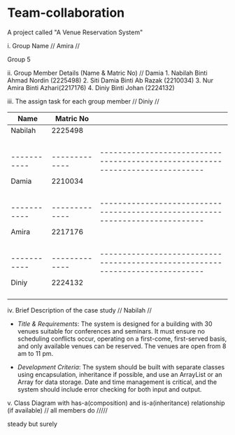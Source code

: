 # Team-collaboration
A project called "A Venue Reservation System"

i. Group Name // Amira //

  Group 5


ii. Group Member Details (Name & Matric No) // Damia
    1. Nabilah Binti Ahmad Nordin (2225498)
    2. Siti Damia Binti Ab Razak (2210034)
    3. ⁠Nur Amira Binti Azhari(2217176)
    4. ⁠Diniy Binti Johan (2224132)


iii. The assign task for each group member  // Diniy //

| Name        | Matric No    |                                                                              |
| ----------- | -------------|----------------------------------------------------------------------------- |
| Nabilah     | 2225498      |                                                                              |
|             |              |                                                                              |
|             |              |                                                                              |
|             |              |                                                                              |
|             |              |                                                                              |
| ----------- | -------------|----------------------------------------------------------------------------- |
| Damia       | 2210034      |                                                                              |
|             |              |                                                                              |
|             |              |                                                                              |
|             |              |                                                                              |
|             |              |                                                                              |
| ----------- | -------------|----------------------------------------------------------------------------- |
| Amira       | 2217176      |                                                                              |
|             |              |                                                                              |
|             |              |                                                                              |
|             |              |                                                                              |
|             |              |                                                                              |
| ----------- | -------------|----------------------------------------------------------------------------- |
| Diniy       | 2224132      |                                                                              |
|             |              |                                                                              |
|             |              |                                                                              |
|             |              |                                                                              |
|             |              |                                                                              |




iv. Brief Description of the case study // Nabilah //

- *Title & Requirements*: 
The system is designed for a building with 30 venues suitable for conferences and seminars. It must ensure no scheduling conflicts occur, operating on a first-come, first-served basis, and only available venues can be reserved. The venues are open from 8 am to 11 pm.

- *Development Criteria*: 
The system should be built with separate classes using encapsulation, inheritance if possible, and use an ArrayList or an Array for data storage. Date and time management is critical, and the system should include error checking for both input and output.

v. Class Diagram with has-a(composition) and is-a(inheritance) relationship (if available)  // all members do /////

steady but surely
